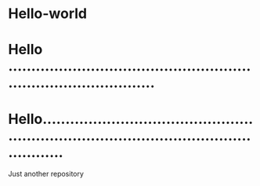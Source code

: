 # Hello-world

# Hello .....................................................................................
# Hello...............................................................................................................
Just another repository
